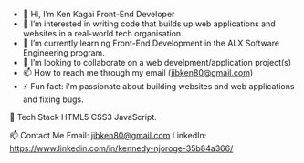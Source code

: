 - 👋 Hi, I’m Ken Kagai 
      Front-End Developer
- 👀 I’m interested in writing code that builds up web applications and websites in a real-world tech organisation.
- 🌱 I’m currently learning Front-End Development in the ALX Software Engineering program. 
- 💞️ I’m looking to collaborate on a web develpment/application project(s)
- 📫 How to reach me through my email
       (jibken80@gmail.com)
- ⚡ Fun fact: i'm passionate about building websites and web applications and fixing bugs.

 🚀 Tech Stack
    HTML5 CSS3 JavaScript.

📫 Contact Me
  Email: jibken80@gmail.com
  LinkedIn: https://www.linkedin.com/in/kennedy-njoroge-35b84a366/

